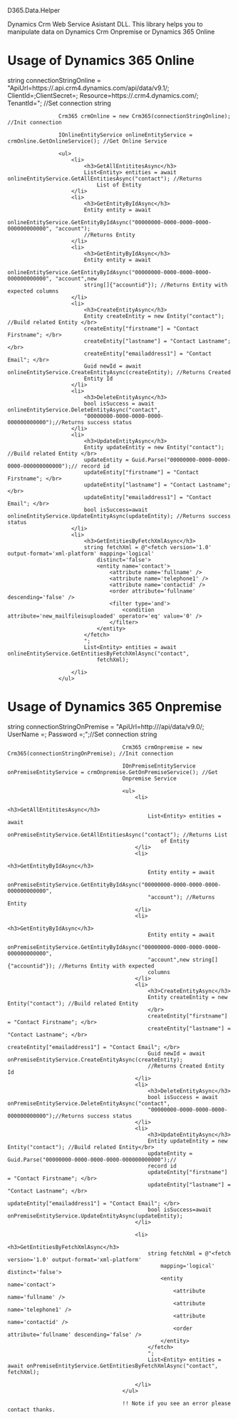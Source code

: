 D365.Data.Helper

Dynamics Crm Web Service Asistant DLL. This library helps you to manipulate data on Dynamics Crm Onpremise or Dynamics
365 Online

<h1>Usage of Dynamics 365 Online</h1>
string connectionStringOnline = "ApiUrl=https://<Organization-Name>.api.crm4.dynamics.com/api/data/v9.1/; ClientId=<Client-Id>;ClientSecret=<Client-Secret>; Resource=https://<Organization-Name>.crm4.dynamics.com/; TenantId=<Tenant-Id>"; //Set connection string

                    Crm365 crmOnline = new Crm365(connectionStringOnline); //Init connection

                    IOnlineEntityService onlineEntityService = crmOnline.GetOnlineService(); //Get Online Service

                    <ul>
                        <li>
                            <h3>GetAllEntititesAsync</h3>
                            List<Entity> entities = await onlineEntityService.GetAllEntitiesAsync("contact"); //Returns
                                List of Entity
                        </li>
                        <li>
                            <h3>GetEntityByIdAsync</h3>
                            Entity entity = await
                            onlineEntityService.GetEntityByIdAsync("00000000-0000-0000-0000-000000000000", "account");
                            //Returns Entity
                        </li>
                        <li>
                            <h3>GetEntityByIdAsync</h3>
                            Entity entity = await
                            onlineEntityService.GetEntityByIdAsync("00000000-0000-0000-0000-000000000000", "account",new
                            string[]{"accountid"}); //Returns Entity with expected columns
                        </li>
                        <li>
                            <h3>CreateEntityAsync</h3>
                            Entity createEntity = new Entity("contact"); //Build related Entity </br>
                            createEntity["firstname"] = "Contact Firstname"; </br>
                            createEntity["lastname"] = "Contact Lastname"; </br>
                            createEntity["emailaddress1"] = "Contact Email"; </br>
                            Guid newId = await onlineEntityService.CreateEntityAsync(createEntity); //Returns Created
                            Entity Id
                        </li>
                        <li>
                            <h3>DeleteEntityAsync</h3>
                            bool isSuccess = await onlineEntityService.DeleteEntityAsync("contact",
                            "00000000-0000-0000-0000-000000000000");//Returns success status
                        </li>
                        <li>
                            <h3>UpdateEntityAsync</h3>
                            Entity updateEntity = new Entity("contact"); //Build related Entity </br>
                            updateEntity = Guid.Parse("00000000-0000-0000-0000-000000000000");// record id
                            updateEntity["firstname"] = "Contact Firstname"; </br>
                            updateEntity["lastname"] = "Contact Lastname"; </br>
                            updateEntity["emailaddress1"] = "Contact Email"; </br>
                            bool isSuccess=await onlineEntityService.UpdateEntityAsync(updateEntity); //Returns success status 
                        </li>
                        <li>
                            <h3>GetEntitiesByFetchXmlAsync</h3>
                            string fetchXml = @"<fetch version='1.0' output-format='xml-platform' mapping='logical'
                                distinct='false'>
                                <entity name='contact'>
                                    <attribute name='fullname' />
                                    <attribute name='telephone1' />
                                    <attribute name='contactid' />
                                    <order attribute='fullname' descending='false' />
                                    <filter type='and'>
                                        <condition attribute='new_mailfileisuploaded' operator='eq' value='0' />
                                    </filter>
                                </entity>
                            </fetch>
                            ";
                            List<Entity> entities = await onlineEntityService.GetEntitiesByFetchXmlAsync("contact",
                                fetchXml);

                        </li>
                    </ul>
                    
<h1>Usage of Dynamics 365 Onpremise</h1>
string connectionStringOnPremise = "ApiUrl=http://<Crm-Server-Ip>/api/data/v9.0/;  UserName =<Crm-Username>; Password =<Crm-Password>;";//Set connection string
                                       

                                        Crm365 crmOnpremise = new Crm365(connectionStringOnPremise); //Init connection

                                        IOnPremiseEntityService onPremiseEntityService = crmOnpremise.GetOnPremiseService(); //Get
                                        Onpremise Service

                                        <ul>
                                            <li>
                                                <h3>GetAllEntititesAsync</h3>
                                                List<Entity> entities = await
                                                    onPremiseEntityService.GetAllEntitiesAsync("contact"); //Returns List
                                                    of Entity
                                            </li>
                                            <li>
                                                <h3>GetEntityByIdAsync</h3>
                                                Entity entity = await
                                                onPremiseEntityService.GetEntityByIdAsync("00000000-0000-0000-0000-000000000000",
                                                "account"); //Returns Entity
                                            </li>
                                            <li>
                                                <h3>GetEntityByIdAsync</h3>
                                                Entity entity = await
                                                onPremiseEntityService.GetEntityByIdAsync("00000000-0000-0000-0000-000000000000",
                                                "account",new string[]{"accountid"}); //Returns Entity with expected
                                                columns
                                            </li>
                                            <li>
                                                <h3>CreateEntityAsync</h3>
                                                Entity createEntity = new Entity("contact"); //Build related Entity
                                                </br>
                                                createEntity["firstname"] = "Contact Firstname"; </br>
                                                createEntity["lastname"] = "Contact Lastname"; </br>
                                                createEntity["emailaddress1"] = "Contact Email"; </br>
                                                Guid newId = await onPremiseEntityService.CreateEntityAsync(createEntity);
                                                //Returns Created Entity Id
                                            </li>
                                            <li>
                                                <h3>DeleteEntityAsync</h3>
                                                bool isSuccess = await onPremiseEntityService.DeleteEntityAsync("contact",
                                                "00000000-0000-0000-0000-000000000000");//Returns success status
                                            </li>
                                            <li>
                                                <h3>UpdateEntityAsync</h3>
                                                Entity updateEntity = new Entity("contact"); //Build related Entity</br>
                                                updateEntity = Guid.Parse("00000000-0000-0000-0000-000000000000");//
                                                record id
                                                updateEntity["firstname"] = "Contact Firstname"; </br>
                                                updateEntity["lastname"] = "Contact Lastname"; </br>
                                                updateEntity["emailaddress1"] = "Contact Email"; </br> 
                                                bool isSuccess=await onPremiseEntityService.UpdateEntityAsync(updateEntity); 
                                            </li>

                                            <li>
                                                <h3>GetEntitiesByFetchXmlAsync</h3>
                                                string fetchXml = @"<fetch version='1.0' output-format='xml-platform'
                                                    mapping='logical' distinct='false'>
                                                    <entity name='contact'>
                                                        <attribute name='fullname' />
                                                        <attribute name='telephone1' />
                                                        <attribute name='contactid' />
                                                        <order attribute='fullname' descending='false' />
                                                    </entity>
                                                </fetch>
                                                ";
                                                List<Entity> entities = await onPremiseEntityService.GetEntitiesByFetchXmlAsync("contact", fetchXml);

                                            </li>
                                        </ul>

                                        !! Note if you see an error please contact thanks.
